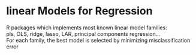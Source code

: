 # linear Models for Regression
R packages which implements most known linear model families:  
pls, OLS, ridge, lasso, LAR, principal components regression...  
For each family, the best model is selected by minimizing misclassification error

